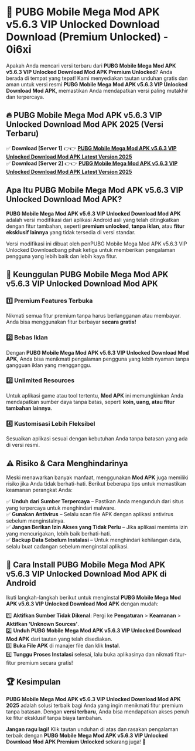 # 🎯 PUBG Mobile Mega Mod APK v5.6.3 VIP Unlocked Download  Download (Premium Unlocked) -  0i6xi

Apakah Anda mencari versi terbaru dari **PUBG Mobile Mega Mod APK v5.6.3 VIP Unlocked Download Mod APK Premium Unlocked**? Anda berada di tempat yang tepat! Kami menyediakan tautan unduhan gratis dan aman untuk versi resmi **PUBG Mobile Mega Mod APK v5.6.3 VIP Unlocked Download Mod APK**, memastikan Anda mendapatkan versi paling mutakhir dan terpercaya.

## 🔥 PUBG Mobile Mega Mod APK v5.6.3 VIP Unlocked Download Mod APK 2025 (Versi Terbaru)

✅ **Download [Server 1]** 👉👉 [**PUBG Mobile Mega Mod APK v5.6.3 VIP Unlocked Download Mod APK Latest Version 2025**](https://momento.my/?title=PUBG_Mobile_Mega_Mod_APK_v5.6.3_VIP_Unlocked_Download)  
✅ **Download [Server 2]** 👉👉 [**PUBG Mobile Mega Mod APK v5.6.3 VIP Unlocked Download Mod APK Latest Version 2025**](https://momento.my/?title=PUBG_Mobile_Mega_Mod_APK_v5.6.3_VIP_Unlocked_Download)  

## Apa Itu PUBG Mobile Mega Mod APK v5.6.3 VIP Unlocked Download Mod APK?

**PUBG Mobile Mega Mod APK v5.6.3 VIP Unlocked Download Mod APK** adalah versi modifikasi dari aplikasi Android asli yang telah ditingkatkan dengan fitur tambahan, seperti **premium unlocked**, **tanpa iklan**, atau **fitur eksklusif lainnya** yang tidak tersedia di versi standar.

Versi modifikasi ini dibuat oleh penPUBG Mobile Mega Mod APK v5.6.3 VIP Unlocked Downloadbang pihak ketiga untuk memberikan pengalaman pengguna yang lebih baik dan lebih kaya fitur.

## 🎯 Keunggulan PUBG Mobile Mega Mod APK v5.6.3 VIP Unlocked Download Mod APK

### 1️⃣ Premium Features Terbuka
Nikmati semua fitur premium tanpa harus berlangganan atau membayar. Anda bisa menggunakan fitur berbayar **secara gratis!**

### 2️⃣ Bebas Iklan
Dengan **PUBG Mobile Mega Mod APK v5.6.3 VIP Unlocked Download Mod APK**, Anda bisa menikmati pengalaman pengguna yang lebih nyaman tanpa gangguan iklan yang mengganggu.

### 3️⃣ Unlimited Resources
Untuk aplikasi game atau tool tertentu, **Mod APK** ini memungkinkan Anda mendapatkan sumber daya tanpa batas, seperti **koin, uang, atau fitur tambahan lainnya**.

### 4️⃣ Kustomisasi Lebih Fleksibel
Sesuaikan aplikasi sesuai dengan kebutuhan Anda tanpa batasan yang ada di versi resmi.

## ⚠️ Risiko & Cara Menghindarinya

Meski menawarkan banyak manfaat, menggunakan **Mod APK** juga memiliki risiko jika Anda tidak berhati-hati. Berikut beberapa tips untuk memastikan keamanan perangkat Anda:

✅ **Unduh dari Sumber Terpercaya** – Pastikan Anda mengunduh dari situs yang terpercaya untuk menghindari malware.  
✅ **Gunakan Antivirus** – Selalu scan file APK dengan aplikasi antivirus sebelum menginstalnya.  
✅ **Jangan Berikan Izin Akses yang Tidak Perlu** – Jika aplikasi meminta izin yang mencurigakan, lebih baik berhati-hati.  
✅ **Backup Data Sebelum Instalasi** – Untuk menghindari kehilangan data, selalu buat cadangan sebelum menginstal aplikasi.

## 📌 Cara Install PUBG Mobile Mega Mod APK v5.6.3 VIP Unlocked Download Mod APK di Android

Ikuti langkah-langkah berikut untuk menginstal **PUBG Mobile Mega Mod APK v5.6.3 VIP Unlocked Download Mod APK** dengan mudah:

1️⃣ **Aktifkan Sumber Tidak Dikenal**: Pergi ke **Pengaturan** > **Keamanan** > **Aktifkan 'Unknown Sources'**.  
2️⃣ **Unduh PUBG Mobile Mega Mod APK v5.6.3 VIP Unlocked Download Mod APK** dari tautan yang telah disediakan.  
3️⃣ **Buka File APK** di manajer file dan klik **Instal**.  
4️⃣ **Tunggu Proses Instalasi** selesai, lalu buka aplikasinya dan nikmati fitur-fitur premium secara gratis!

## 🏆 Kesimpulan

**PUBG Mobile Mega Mod APK v5.6.3 VIP Unlocked Download Mod APK 2025** adalah solusi terbaik bagi Anda yang ingin menikmati fitur premium tanpa batasan. Dengan **versi terbaru**, Anda bisa mendapatkan akses penuh ke fitur eksklusif tanpa biaya tambahan.

**Jangan ragu lagi!** Klik tautan unduhan di atas dan rasakan pengalaman terbaik dengan **PUBG Mobile Mega Mod APK v5.6.3 VIP Unlocked Download Mod APK Premium Unlocked** sekarang juga! 🚀
